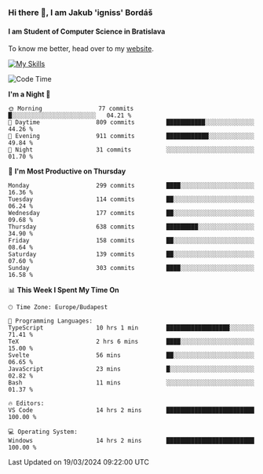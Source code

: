 ### Hi there 👋, I am Jakub 'igniss' Bordáš

#### I am Student of Computer Science in Bratislava
To know me better, head over to my [website](https://bordas.sk).

[![My Skills](https://skillicons.dev/icons?i=js,html,css,figma,svelte,java,kotlin,python,postgresql,typescript,nest,nodejs)](https://bordas.sk)


<!--START_SECTION:waka-->
![Code Time](http://img.shields.io/badge/Code%20Time-1%2C437%20hrs%2031%20mins-blue)

**I'm a Night 🦉** 

```text
🌞 Morning                77 commits          █░░░░░░░░░░░░░░░░░░░░░░░░   04.21 % 
🌆 Daytime                809 commits         ███████████░░░░░░░░░░░░░░   44.26 % 
🌃 Evening                911 commits         ████████████░░░░░░░░░░░░░   49.84 % 
🌙 Night                  31 commits          ░░░░░░░░░░░░░░░░░░░░░░░░░   01.70 % 
```
📅 **I'm Most Productive on Thursday** 

```text
Monday                   299 commits         ████░░░░░░░░░░░░░░░░░░░░░   16.36 % 
Tuesday                  114 commits         ██░░░░░░░░░░░░░░░░░░░░░░░   06.24 % 
Wednesday                177 commits         ██░░░░░░░░░░░░░░░░░░░░░░░   09.68 % 
Thursday                 638 commits         █████████░░░░░░░░░░░░░░░░   34.90 % 
Friday                   158 commits         ██░░░░░░░░░░░░░░░░░░░░░░░   08.64 % 
Saturday                 139 commits         ██░░░░░░░░░░░░░░░░░░░░░░░   07.60 % 
Sunday                   303 commits         ████░░░░░░░░░░░░░░░░░░░░░   16.58 % 
```


📊 **This Week I Spent My Time On** 

```text
🕑︎ Time Zone: Europe/Budapest

💬 Programming Languages: 
TypeScript               10 hrs 1 min        ██████████████████░░░░░░░   71.41 % 
TeX                      2 hrs 6 mins        ████░░░░░░░░░░░░░░░░░░░░░   15.00 % 
Svelte                   56 mins             ██░░░░░░░░░░░░░░░░░░░░░░░   06.65 % 
JavaScript               23 mins             █░░░░░░░░░░░░░░░░░░░░░░░░   02.82 % 
Bash                     11 mins             ░░░░░░░░░░░░░░░░░░░░░░░░░   01.37 % 

🔥 Editors: 
VS Code                  14 hrs 2 mins       █████████████████████████   100.00 % 

💻 Operating System: 
Windows                  14 hrs 2 mins       █████████████████████████   100.00 % 
```


 Last Updated on 19/03/2024 09:22:00 UTC
<!--END_SECTION:waka-->
